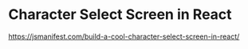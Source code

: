 # Character Select Screen in React

https://jsmanifest.com/build-a-cool-character-select-screen-in-react/
